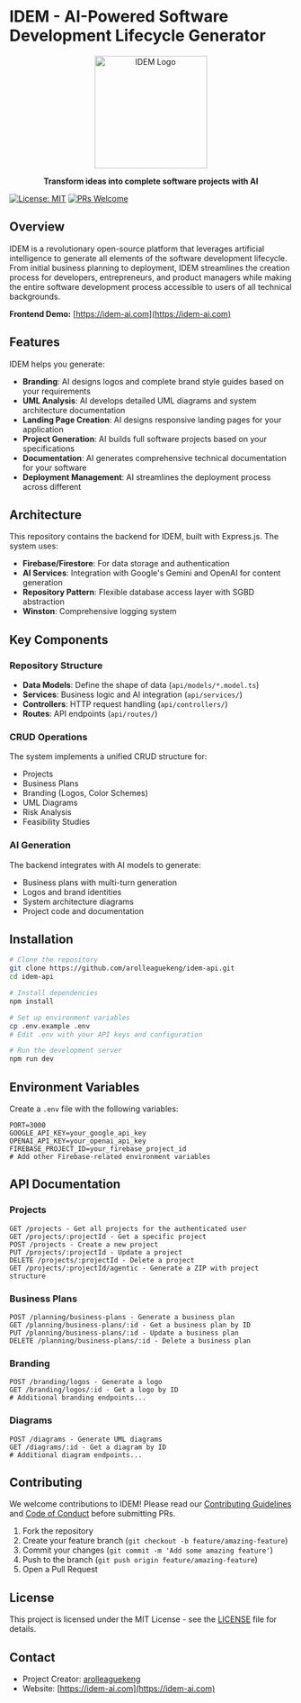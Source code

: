 # IDEM - AI-Powered Software Development Lifecycle Generator

<div align="center">
  <img src="public/logo_white.png" alt="IDEM Logo" width="200" height="auto">
  <p><strong>Transform ideas into complete software projects with AI</strong></p>
</div>

[![License: MIT](https://img.shields.io/badge/License-MIT-yellow.svg)](https://opensource.org/licenses/MIT)
[![PRs Welcome](https://img.shields.io/badge/PRs-welcome-brightgreen.svg)](CODE_OF_CONDUCT.md)

## Overview

IDEM is a revolutionary open-source platform that leverages artificial intelligence to generate all elements of the software development lifecycle. From initial business planning to deployment, IDEM streamlines the creation process for developers, entrepreneurs, and product managers while making the entire software development process accessible to users of all technical backgrounds.

**Frontend Demo:** [https://idem-ai.com](https://idem-ai.com)

## Features

IDEM helps you generate:

- **Branding**: AI designs logos and complete brand style guides based on your requirements
- **UML Analysis**: AI develops detailed UML diagrams and system architecture documentation
- **Landing Page Creation**: AI designs responsive landing pages for your application
- **Project Generation**: AI builds full software projects based on your specifications
- **Documentation**: AI generates comprehensive technical documentation for your software
- **Deployment Management**: AI streamlines the deployment process across different 

## Architecture

This repository contains the backend for IDEM, built with Express.js. The system uses:

- **Firebase/Firestore**: For data storage and authentication
- **AI Services**: Integration with Google's Gemini and OpenAI for content generation
- **Repository Pattern**: Flexible database access layer with SGBD abstraction
- **Winston**: Comprehensive logging system

## Key Components

### Repository Structure

- **Data Models**: Define the shape of data (`api/models/*.model.ts`)
- **Services**: Business logic and AI integration (`api/services/`)
- **Controllers**: HTTP request handling (`api/controllers/`)
- **Routes**: API endpoints (`api/routes/`)

### CRUD Operations

The system implements a unified CRUD structure for:
- Projects
- Business Plans
- Branding (Logos, Color Schemes)
- UML Diagrams
- Risk Analysis
- Feasibility Studies

### AI Generation

The backend integrates with AI models to generate:
- Business plans with multi-turn generation
- Logos and brand identities
- System architecture diagrams
- Project code and documentation

## Installation

```bash
# Clone the repository
git clone https://github.com/arolleaguekeng/idem-api.git
cd idem-api

# Install dependencies
npm install

# Set up environment variables
cp .env.example .env
# Edit .env with your API keys and configuration

# Run the development server
npm run dev
```

## Environment Variables

Create a `.env` file with the following variables:

```
PORT=3000
GOOGLE_API_KEY=your_google_api_key
OPENAI_API_KEY=your_openai_api_key
FIREBASE_PROJECT_ID=your_firebase_project_id
# Add other Firebase-related environment variables
```

## API Documentation

### Projects

```
GET /projects - Get all projects for the authenticated user
GET /projects/:projectId - Get a specific project
POST /projects - Create a new project
PUT /projects/:projectId - Update a project
DELETE /projects/:projectId - Delete a project
GET /projects/:projectId/agentic - Generate a ZIP with project structure
```

### Business Plans

```
POST /planning/business-plans - Generate a business plan
GET /planning/business-plans/:id - Get a business plan by ID
PUT /planning/business-plans/:id - Update a business plan
DELETE /planning/business-plans/:id - Delete a business plan
```

### Branding

```
POST /branding/logos - Generate a logo
GET /branding/logos/:id - Get a logo by ID
# Additional branding endpoints...
```

### Diagrams

```
POST /diagrams - Generate UML diagrams
GET /diagrams/:id - Get a diagram by ID
# Additional diagram endpoints...
```

## Contributing

We welcome contributions to IDEM! Please read our [Contributing Guidelines](CONTRIBUTING.md) and [Code of Conduct](CODE_OF_CONDUCT.md) before submitting PRs.

1. Fork the repository
2. Create your feature branch (`git checkout -b feature/amazing-feature`)
3. Commit your changes (`git commit -m 'Add some amazing feature'`)
4. Push to the branch (`git push origin feature/amazing-feature`)
5. Open a Pull Request

## License

This project is licensed under the MIT License - see the [LICENSE](LICENSE) file for details.

## Contact

- Project Creator: [arolleaguekeng](https://github.com/arolleaguekeng)
- Website: [https://idem-ai.com](https://idem-ai.com)
